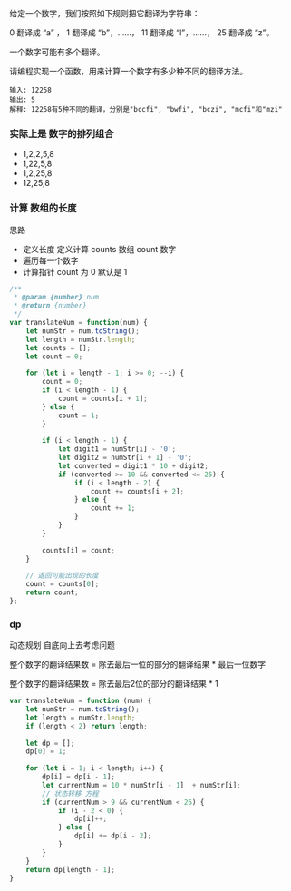 给定一个数字，我们按照如下规则把它翻译为字符串：

0 翻译成 “a” ，
1 翻译成 “b”，……，
11 翻译成 “l”，……，
25 翻译成 “z”。

一个数字可能有多个翻译。

请编程实现一个函数，用来计算一个数字有多少种不同的翻译方法。

```
输入: 12258
输出: 5
解释: 12258有5种不同的翻译，分别是"bccfi", "bwfi", "bczi", "mcfi"和"mzi"
```

### 实际上是 数字的排列组合

* 1,2,2,5,8
* 1,22,5,8
* 1,2,25,8
* 12,25,8

### 计算 数组的长度

思路

* 定义长度 定义计算 counts 数组 count 数字
* 遍历每一个数字
* 计算指针 count 为 0 默认是 1

```js
/**
 * @param {number} num
 * @return {number}
 */
var translateNum = function(num) {
    let numStr = num.toString();
    let length = numStr.length;
    let counts = [];
    let count = 0;
    
    for (let i = length - 1; i >= 0; --i) {
        count = 0;
        if (i < length - 1) {
            count = counts[i + 1];
        } else {
            count = 1;
        }
        
        if (i < length - 1) {
            let digit1 = numStr[i] - '0';
            let digit2 = numStr[i + 1] - '0';
            let converted = digit1 * 10 + digit2;
            if (converted >= 10 && converted <= 25) {
                if (i < length - 2) {
                    count += counts[i + 2];
                } else {
                    count += 1;
                }
            }
        }
        
        counts[i] = count;
    }
    
    // 返回可能出现的长度
    count = counts[0];
    return count;
};
```

### dp

动态规划 自底向上去考虑问题

整个数字的翻译结果数 = 除去最后一位的部分的翻译结果 * 最后一位数字

整个数字的翻译结果数 = 除去最后2位的部分的翻译结果 * 1


```js
var translateNum = function (num) {
    let numStr = num.toString();
    let length = numStr.length;
    if (length < 2) return length;
    
    let dp = [];
    dp[0] = 1;
    
    for (let i = 1; i < length; i++) {
        dp[i] = dp[i - 1];
        let currentNum = 10 * numStr[i - 1]  + numStr[i];
        // 状态转移 方程
        if (currentNum > 9 && currentNum < 26) {
            if (i - 2 < 0) {
                dp[i]++;
            } else {
                dp[i] += dp[i - 2];
            }
        }
    }
    return dp[length - 1];
}
```